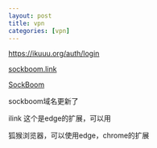 ```yaml
---
layout: post
title: vpn
categories: [vpn]
---
```




https://ikuuu.org/auth/login

[sockboom.link](https://sockboom.link/user/)

[SockBoom](https://sockboom.buzz/user/)

sockboom域名更新了

ilink	这个是edge的扩展，可以用

狐猴浏览器，可以使用edge，chrome的扩展